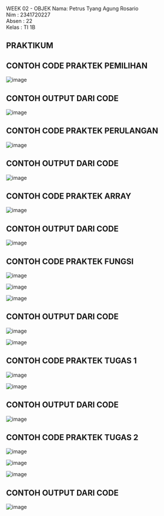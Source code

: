 WEEK 02 - OBJEK
Nama: Petrus Tyang Agung Rosario<br>
Nim : 2341720227 <br>
Absen : 22<br>
Kelas : TI 1B

## PRAKTIKUM

## CONTOH CODE PRAKTEK PEMILIHAN 

![image](https://github.com/petrusthelastking/Algoritma-dan-Struktur-data/assets/143620112/fb078975-c184-4e4e-907d-a4183f56df7a)

## CONTOH OUTPUT DARI CODE

![image](https://github.com/petrusthelastking/Algoritma-dan-Struktur-data/assets/143620112/1c75ba56-58f9-466c-8c57-3dd015e8d235)


## CONTOH CODE PRAKTEK PERULANGAN

![image](https://github.com/petrusthelastking/Algoritma-dan-Struktur-data/assets/143620112/fde49e58-aee4-47a3-8aba-29fc2ddd88bc)

## CONTOH OUTPUT DARI CODE

![image](https://github.com/petrusthelastking/Algoritma-dan-Struktur-data/assets/143620112/b2a5f2bc-adb2-470c-b952-3a851fe376a1)

## CONTOH CODE PRAKTEK ARRAY

![image](https://github.com/petrusthelastking/Algoritma-dan-Struktur-data/assets/143620112/ab46c9c1-eb76-4cdc-a110-16d7ab3177ac)

## CONTOH OUTPUT DARI CODE

![image](https://github.com/petrusthelastking/Algoritma-dan-Struktur-data/assets/143620112/4284e306-cbba-4840-8dd0-56a796263f00)


## CONTOH CODE PRAKTEK FUNGSI

![image](https://github.com/petrusthelastking/Algoritma-dan-Struktur-data/assets/143620112/88750ea7-7322-43c2-a5f9-dc7d1140b713)


![image](https://github.com/petrusthelastking/Algoritma-dan-Struktur-data/assets/143620112/c9b1c77b-5ca9-43cc-b91c-588f68d5a211)


![image](https://github.com/petrusthelastking/Algoritma-dan-Struktur-data/assets/143620112/e0353a3b-d653-41c8-9f7b-5c15cad0e962)


## CONTOH OUTPUT DARI CODE

![image](https://github.com/petrusthelastking/Algoritma-dan-Struktur-data/assets/143620112/cd2c153b-a2ab-41ba-a8a6-f9a06e5e176e)


![image](https://github.com/petrusthelastking/Algoritma-dan-Struktur-data/assets/143620112/028bdffe-461b-4ea3-94c4-2eeee16e4242)



## CONTOH CODE PRAKTEK TUGAS 1

![image](https://github.com/petrusthelastking/Algoritma-dan-Struktur-data/assets/143620112/d1d8ea55-c98c-49a5-baa7-da83936355bd)


![image](https://github.com/petrusthelastking/Algoritma-dan-Struktur-data/assets/143620112/efcb4db7-e5ba-4984-a304-8dbb7ba8fc5e)


## CONTOH OUTPUT DARI CODE


![image](https://github.com/petrusthelastking/Algoritma-dan-Struktur-data/assets/143620112/d68cf8d2-02fd-4394-95da-b6730faa6cbb)


## CONTOH CODE PRAKTEK TUGAS 2

![image](https://github.com/petrusthelastking/Algoritma-dan-Struktur-data/assets/143620112/278bcf95-d43f-4343-82fd-863e9c1abfd2)


![image](https://github.com/petrusthelastking/Algoritma-dan-Struktur-data/assets/143620112/6e53cc53-fe30-47c8-be09-d565e2de5123)


![image](https://github.com/petrusthelastking/Algoritma-dan-Struktur-data/assets/143620112/b7865008-a7f2-45fc-9e92-542f5b06d643)


## CONTOH OUTPUT DARI CODE

![image](https://github.com/petrusthelastking/Algoritma-dan-Struktur-data/assets/143620112/ab64518c-770d-4905-a9c3-209ccaa92fba)
